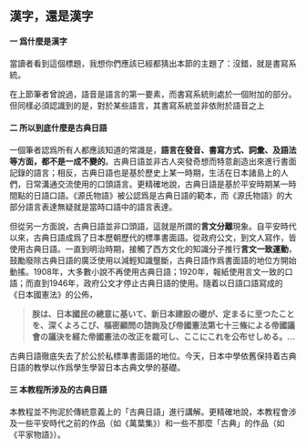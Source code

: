 ## 漢字，還是漢字



#### 一	爲什麼是漢字

當讀者看到這個標題，我想你們應該已經都猜出本節的主題了：沒錯，就是書寫系統。

在上節筆者曾說過，語音是語言的第一要素，而書寫系統則處於一個附加的部分。但同樣必須認識到的是，對於某些語言，其書寫系統並非依附於語音之上



#### 二	所以到底什麼是古典日語

一個筆者認爲所有人都應該知道的常識是，**語言在發音、書寫方式、詞彙、及語法等方面，都不是一成不變的**。古典日語並非古人突發奇想而特意創造出來進行書面記錄的語言；相反，古典日語也是基於歷史上某一時期，生活在日本諸島上的人們，日常溝通交流使用的口頭語言。更精確地說，古典日語是基於平安時期某一時間點的日語口語。《源氏物語》被公認爲是古典日語的範本，而《源氏物語》的大部分語言表達無疑就是當時口語中的語言表達。

但從另一方面說，古典日語並非口頭語，這就是所謂的**言文分離**現象。自平安時代以來，古典日語成爲了日本歷朝歷代的標準書面語。從政府公文，到文人寫作，皆使用古典日語。一直到明治時期，接觸了西方文化的知識分子推行**言文一致運動**，鼓勵廢除古典日語的廣泛使用以減輕知識壟斷，古典日語作爲書面語的地位方開始動搖。1908年，大多數小說不再使用古典日語；1920年，報紙使用言文一致的口語；而直到1946年，政府公文才停止古典日語的使用。隨着以日語口語寫成的《日本國憲法》的公佈，

> **朕󠄁は、日本國民の總意に基いて、新日本建設の礎が、定まるに至つたことを、深くよろこび、樞密顧問の諮󠄁詢及び帝󠄁國憲󠄁法第七十三條による帝󠄁國議會の議決を經た帝󠄁國憲󠄁法の改正を裁可し、ここにこれを公󠄁布せしめる。…**

古典日語徹底失去了於公於私標準書面語的地位。今天，日本中學依舊保持着古典日語的教學以作爲學生學習日本古典文學的基礎。



#### 三	本教程所涉及的古典日語

本教程並不拘泥於傳統意義上的「古典日語」進行講解。更精確地說，本教程會涉及一些平安時代之前的作品（如《萬葉集》）和一些不那麼「古典」的作品（如《平家物語》）。


